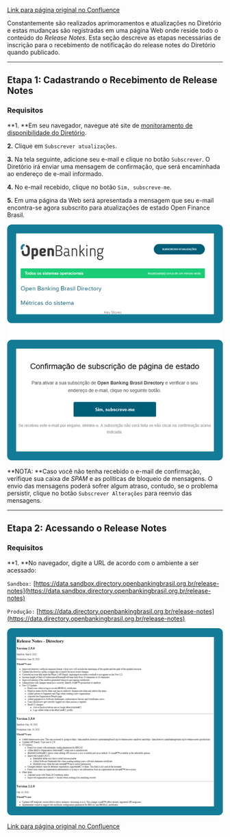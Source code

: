 [Link para página original no Confluence](https://openfinancebrasil.atlassian.net/wiki/spaces/OF/pages/134316138)

Constantemente são realizados aprimoramentos e atualizações no Diretório e estas mudanças são registradas em uma página Web onde reside todo o conteúdo do *Release Notes*. Esta seção descreve as etapas necessárias de inscrição para o recebimento de notificação do release notes do Diretório quando publicado.

* * *

## **Etapa 1: Cadastrando o Recebimento de Release Notes**

### Requisitos

**1. **Em seu navegador, navegue até site de [<u>monitoramento de disponibilidade do Diretório</u>](https://status.directory.openbankingbrasil.org.br/).

**2.** Clique em `Subscrever atualizações`.

**3.** Na tela seguinte, adicione seu e-mail e clique no botão `Subscrever`. O Diretório irá enviar uma mensagem de confirmação, que será encaminhada ao endereço de e-mail informado.

**4.** No e-mail recebido, clique no botão `Sim, subscreve-me`.

**5.** Em uma página da Web será apresentada a mensagem que seu e-mail encontra-se agora subscrito para atualizações de estado Open Finance Brasil.

![att134316162](22.%20Como%20se%20inscrever%20nas%20atualiza%c3%a7%c3%b5es%20de%20lan%c3%a7amento%20do%20Diret%c3%b3rio/attachments/image-20230516-193834.png)

**NOTA: **Caso você não tenha recebido o e-mail de confirmação, verifique sua caixa de *SPAM* e as politicas de bloqueio de mensagens. O envio das mensagens poderá sofrer algum atraso, contudo, se o problema persistir, clique no botão `Subscrever Alterações` para reenvio das mensagens.

* * *

##  **Etapa 2: Acessando o Release Notes**

### Requisitos

**1. **No navegador, digite a URL de acordo com o ambiente a ser acessado:

`Sandbox:` [https://data.sandbox.directory.openbankingbrasil.org.br/release-notes](https://data.sandbox.directory.openbankingbrasil.org.br/release-notes) 

`Produção:` [https://data.directory.openbankingbrasil.org.br/release-notes](https://data.directory.openbankingbrasil.org.br/release-notes) 

![att134316156](22.%20Como%20se%20inscrever%20nas%20atualiza%c3%a7%c3%b5es%20de%20lan%c3%a7amento%20do%20Diret%c3%b3rio/attachments/image-20230516-193849.png)

[Link para página original no Confluence](https://openfinancebrasil.atlassian.net/wiki/spaces/OF/pages/134316138)